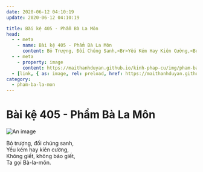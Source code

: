 ```yaml
---
date: 2020-06-12 04:10:19
update: 2020-06-12 04:10:19

title: Bài kệ 405 - Phẩm Bà La Môn
head:
  - - meta
    - name: Bài kệ 405 - Phẩm Bà La Môn
      content: Bỏ Trượng, Đối Chúng Sanh,<Br>Yếu Kém Hay Kiên Cường,<Br>Không Giết, Không Bảo Giết,<Br>Ta Gọi Bà-La-Môn.<Br>
  - - meta
    - property: image
      content: https://maithanhduyan.github.io/kinh-phap-cu/img/pham-ba-la-mon/pham-ba-la-mon-405.jpg
  - [link, { as: image, rel: preload, href: https://maithanhduyan.github.io/kinh-phap-cu/img/pham-ba-la-mon/pham-ba-la-mon-405.jpg }]
category:
  - pham-ba-la-mon
---
```


# Bài kệ 405 - Phẩm Bà La Môn

![An image](/img/pham-ba-la-mon/pham-ba-la-mon-405.jpg)

Bỏ trượng, đối chúng sanh,<br>Yếu kém hay kiên cường,<br>Không giết, không bảo giết,<br>Ta gọi Bà-la-môn.<br>

